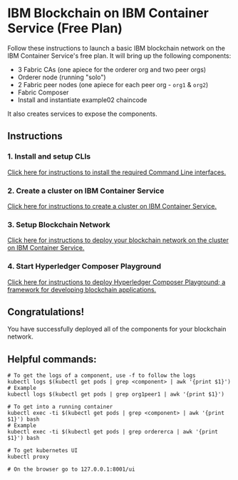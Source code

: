 # IBM Blockchain on IBM Container Service (Free Plan)

Follow these instructions to launch a basic IBM blockchain network on the IBM Container Service's free plan.
It will bring up the following components:
* 3 Fabric CAs (one apiece for the orderer org and two peer orgs)
* Orderer node (running "solo")
* 2 Fabric peer nodes (one apiece for each peer org - ``org1`` & ``org2``)
* Fabric Composer
* Install and instantiate example02 chaincode

It also creates services to expose the components.

## Instructions

### 1. Install and setup CLIs
[Click here for instructions to install the required Command Line interfaces.](./docs/cli-installation.md)

### 2. Create a cluster on IBM Container Service
[Click here for instructions to create a cluster on IBM Container Service.](./docs/create-cluster.md)

### 3. Setup Blockchain Network
[Click here for instructions to deploy your blockchain network on the cluster on IBM Container Service.](./docs/setup-blockchain.md)

### 4. Start Hyperledger Composer Playground
[Click here for instructions to deploy Hyperledger Composer Playground; a framework for developing blockchain applications.](./docs/setup-composer.md)

## Congratulations!
You have successfully deployed all of the components for your blockchain network.

## Helpful commands:
```
# To get the logs of a component, use -f to follow the logs
kubectl logs $(kubectl get pods | grep <component> | awk '{print $1}')
# Example
kubectl logs $(kubectl get pods | grep org1peer1 | awk '{print $1}')

# To get into a running container
kubectl exec -ti $(kubectl get pods | grep <component> | awk '{print $1}') bash
# Example
kubectl exec -ti $(kubectl get pods | grep ordererca | awk '{print $1}') bash

# To get kubernetes UI
kubectl proxy

# On the browser go to 127.0.0.1:8001/ui
```
